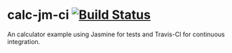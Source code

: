 # calc-jm-ci [![Build Status](https://travis-ci.org/cjuniorr/calc-jm-ci.svg?branch=master)](https://travis-ci.org/cjuniorr/calc-jm-ci)
An calculator example using Jasmine for tests and Travis-CI for continuous integration.
